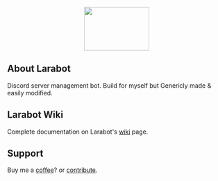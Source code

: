 <p align="center"><img src='https://www.shareicon.net/download/2015/11/13/671320_people_512x512.png' width=150 height=100/></p>

## About Larabot

Discord server management bot. Build for myself but Genericly made & easily modified.

## Larabot Wiki

Complete documentation on Larabot's [wiki](https://github.com/Devitgg/larabot/wiki/1.-Home) page.

## Support

Buy me a [coffee](https://www.paypal.com/cgi-bin/webscr?cmd=_s-xclick&hosted_button_id=FN4Q4KATUUU76)? or [contribute](https://github.com/Devitgg/larabot/pulls).
